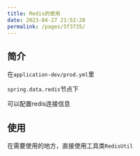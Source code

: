 ```yaml
---
title: Redis的使用
date: 2023-04-27 21:52:28
permalink: /pages/5f3735/
---
```

## 简介

在`application-dev/prod.yml`里

`spring.data.redis`节点下

可以配置redis连接信息

## 使用

在需要使用的地方，直接使用工具类`RedisUtil`
